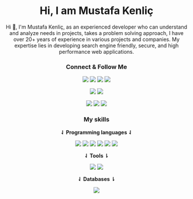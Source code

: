 <h1 align="center">Hi, I am Mustafa Kenliç</h1>

<div align="center">

Hi 👋, I'm Mustafa Kenliç, as an experienced developer who can understand and analyze needs in projects, takes a problem solving approach, I have over 20+ years of experience in various projects and companies. My expertise lies in developing search engine friendly, secure, and high performance web applications.

### **Connect & Follow Me**

[![](https://img.shields.io/badge/website-000000?style=for-the-badge&logo=About.me&logoColor=white)](https://www.mustafakenlic.dev/)    [![](https://img.shields.io/badge/Gmail-D14836?style=for-the-badge&logo=gmail&logoColor=white)](mailto:mustafakenlic@gmail.com)    [![](https://img.shields.io/badge/Telegram-2CA5E0?style=for-the-badge&logo=telegram&logoColor=white)](https://t.me/mustafakenlic)    [![](https://img.shields.io/badge/whatsapp-25D366?style=for-the-badge&logo=whatsapp&logoColor=white)](https://wa.me/905079778158) 

[![](https://img.shields.io/badge/GitHub-100000?style=for-the-badge&logo=github&logoColor=white)](https://github.com/mustafakenlic)   [![](https://img.shields.io/badge/GitLab-330F63?style=for-the-badge&logo=gitlab&logoColor=white)](https://gitlab.com/mustafakenlic)


[![](https://img.shields.io/badge/LinkedIn-0077B5?style=for-the-badge&logo=linkedin&logoColor=white)](https://www.linkedin.com/in/mustafakenlic/)   [![](https://img.shields.io/badge/Twitter-1DA1F2?style=for-the-badge&logo=twitter&logoColor=white)](https://twitter.com/mustafakenlic)   [![](https://img.shields.io/badge/Instagram-E4405F?style=for-the-badge&logo=instagram&logoColor=white)](https://www.instagram.com/mustafa.kenlic/)






### **My skills**

**⇃ Programming languages ⇃**

![](https://img.shields.io/badge/C%23-512BD4?style=for-the-badge&logo=csharp&logoColor=white)   ![](https://img.shields.io/badge/Asp.Net-512BD4?style=for-the-badge&logo=dotnet&logoColor=white)   ![](https://img.shields.io/badge/HTML5-E34F26?style=for-the-badge&logo=html5&logoColor=white)   ![](https://img.shields.io/badge/CSS3-1572B6?style=for-the-badge&logo=css3&logoColor=white)   ![](https://img.shields.io/badge/JavaScript-F7DF1E?style=for-the-badge&logo=javascript&logoColor=black)   ![](https://img.shields.io/badge/Ecma%20Script-F7DF1E?style=for-the-badge&logo=javascript&logoColor=black)


**⇃ Tools ⇂**

![](https://img.shields.io/badge/Visual%20Studio-5C2D91?style=for-the-badge&logo=visualstudio&logoColor=white)   ![](https://img.shields.io/badge/visualstudiocode-007ACC?style=for-the-badge&logo=visualstudiocode&logoColor=white) 

**⇃ Databases ⇂**

![](https://img.shields.io/badge/Microsoft_SQL_Server-CC2927?style=for-the-badge&logo=microsoft-sql-server&logoColor=white)

</div> 
